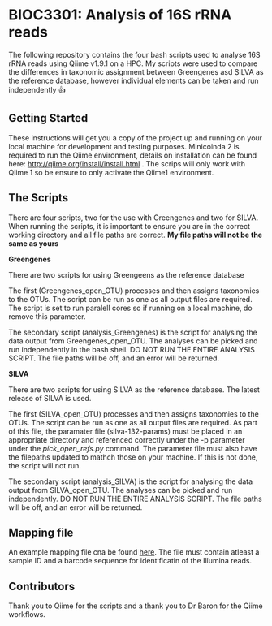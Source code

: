 # **BIOC3301: Analysis of 16S rRNA reads**

The following repository contains the four bash scripts used to analyse 16S rRNA reads using Qiime v1.9.1 on a HPC. My scripts were used to compare the differences in taxonomic assignment between Greengenes asd SILVA as the reference database, however individual elements can be taken and run independently :+1:

## Getting Started

These instructions will get you a copy of the project up and running on your local machine for development and testing purposes. Minicoinda 2 is required to run the Qiime environment, details on installation can be found here: http://qiime.org/install/install.html . The scrips will only work with Qiime 1 so be ensure to only activate the Qiime1 environment. 


## The Scripts

There are four scripts, two for the use with Greengenes and two for SILVA. When running the scripts, it is important to ensure you are in the correct working directory and all file paths are correct. **My file paths will not be the same as yours**

**Greengenes**

There are two scripts for using Greengeens as the reference database

The first (Greengenes_open_OTU) processes and then assigns taxonomies to the OTUs. The script can be run as one as all output files are required. The script is set to run paralell cores so if running on a local machine, do remove this parameter.

The secondary script (analysis_Greengenes) is the script for analysing the data output from Greengenes_open_OTU. The analyses can be picked and run independently in the bash shell. DO NOT RUN THE ENTIRE ANALYSIS SCRIPT. The file paths will be off, and an error will be returned. 

**SILVA**

There are two scripts for using SILVA as the reference database. The latest release of SILVA is used.

The first (SILVA_open_OTU) processes and then assigns taxonomies to the OTUs. The script can be run as one as all output files are required. As part of this file, the paramater file (silva-132-params) must be placed in an appropriate directory and referenced correctly under the -p parameter under the *pick_open_refs.py* command. The parameter file must also have the filepaths updated to mathch those on your machine. If this is not done, the script will not run.

The secondary script (analysis_SILVA) is the script for analysing the data output from SILVA_open_OTU. The analyses can be picked and run independently. DO NOT RUN THE ENTIRE ANALYSIS SCRIPT. The file paths will be off, and an error will be returned. 

## Mapping file

An example mapping file cna be found [here](https://docs.google.com/spreadsheets/d/1crHkjeUj1hfKZ5NhGzcB75cB8p0CME2SNuo0kaUDmNg/edit#gid=0). The file must contain atleast a sample ID and a barcode sequence for identificatin of the Illumina reads.

## Contributors

Thank you to Qiime for the scripts and a thank you to Dr Baron for the Qiime workflows.
